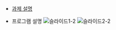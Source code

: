 - [과제 설명](https://young-clarinet-12e.notion.site/SSC-993aaa8578324bea9f66f8585532098c)

- 프로그램 설명
![슬라이드1-2](https://github.com/hyeon95y/ssc_mentoring_2024_01/assets/24773116/129262cb-10c7-4d5b-9a2d-2b2770c56481)
![슬라이드2-2](https://github.com/hyeon95y/ssc_mentoring_2024_01/assets/24773116/5e475266-8251-4ed2-91a9-d2c37baf9439)
